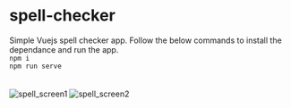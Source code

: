 # spell-checker
Simple Vuejs spell checker app.
Follow the below commands to install the dependance and run the app.
</br>
`npm i`
</br>
`npm run serve`
</br></br></br>
![spell_screen1](https://user-images.githubusercontent.com/44062459/188802650-ad45ce3c-4ee7-4c80-9cd3-e9ff83bf26fb.png)
![spell_screen2](https://user-images.githubusercontent.com/44062459/188803067-03e30499-c0e8-4656-a20d-959706beae28.png)

